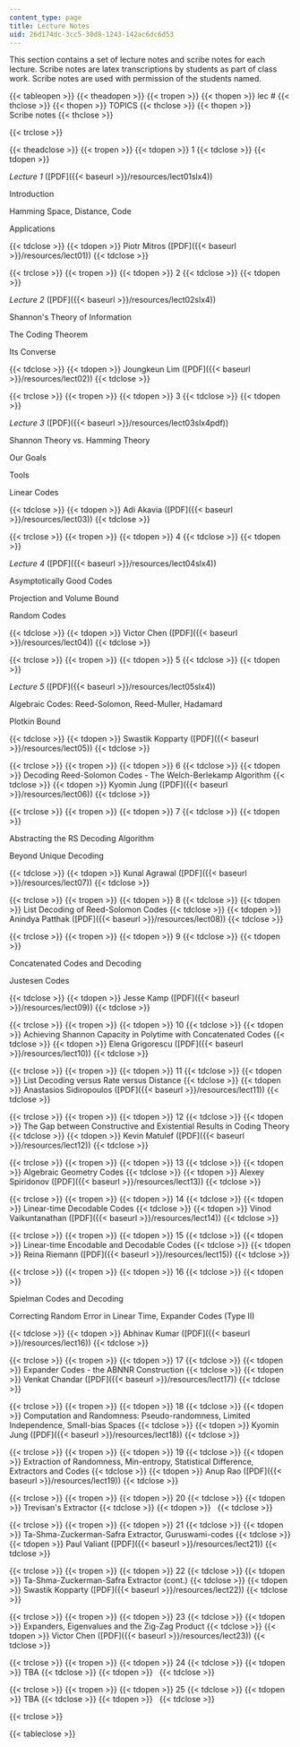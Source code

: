 ```yaml
---
content_type: page
title: Lecture Notes
uid: 26d174dc-3cc5-30d8-1243-142ac6dc6d53
---
```


This section contains a set of lecture notes and scribe notes for each lecture. Scribe notes are latex transcriptions by students as part of class work. Scribe notes are used with permission of the students named.

{{< tableopen >}}
{{< theadopen >}}
{{< tropen >}}
{{< thopen >}}
lec #
{{< thclose >}}
{{< thopen >}}
TOPICS
{{< thclose >}}
{{< thopen >}}
Scribe notes
{{< thclose >}}

{{< trclose >}}

{{< theadclose >}}
{{< tropen >}}
{{< tdopen >}}
1
{{< tdclose >}}
{{< tdopen >}}


_Lecture 1_ ([PDF]({{< baseurl >}}/resources/lect01slx4))

Introduction

Hamming Space, Distance, Code

Applications


{{< tdclose >}}
{{< tdopen >}}
Piotr Mitros ([PDF]({{< baseurl >}}/resources/lect01))
{{< tdclose >}}

{{< trclose >}}
{{< tropen >}}
{{< tdopen >}}
2
{{< tdclose >}}
{{< tdopen >}}


_Lecture 2_ ([PDF]({{< baseurl >}}/resources/lect02slx4))

Shannon's Theory of Information

The Coding Theorem

Its Converse


{{< tdclose >}}
{{< tdopen >}}
Joungkeun Lim ([PDF]({{< baseurl >}}/resources/lect02))
{{< tdclose >}}

{{< trclose >}}
{{< tropen >}}
{{< tdopen >}}
3
{{< tdclose >}}
{{< tdopen >}}


_Lecture 3_ ([PDF]({{< baseurl >}}/resources/lect03slx4pdf))

Shannon Theory vs. Hamming Theory

Our Goals

Tools

Linear Codes


{{< tdclose >}}
{{< tdopen >}}
Adi Akavia ([PDF]({{< baseurl >}}/resources/lect03))
{{< tdclose >}}

{{< trclose >}}
{{< tropen >}}
{{< tdopen >}}
4
{{< tdclose >}}
{{< tdopen >}}


_Lecture 4_ ([PDF]({{< baseurl >}}/resources/lect04slx4))

Asymptotically Good Codes

Projection and Volume Bound

Random Codes


{{< tdclose >}}
{{< tdopen >}}
Victor Chen ([PDF]({{< baseurl >}}/resources/lect04))
{{< tdclose >}}

{{< trclose >}}
{{< tropen >}}
{{< tdopen >}}
5
{{< tdclose >}}
{{< tdopen >}}


_Lecture 5_ ([PDF]({{< baseurl >}}/resources/lect05slx4))

Algebraic Codes: Reed-Solomon, Reed-Muller, Hadamard

Plotkin Bound


{{< tdclose >}}
{{< tdopen >}}
Swastik Kopparty ([PDF]({{< baseurl >}}/resources/lect05))
{{< tdclose >}}

{{< trclose >}}
{{< tropen >}}
{{< tdopen >}}
6
{{< tdclose >}}
{{< tdopen >}}
Decoding Reed-Solomon Codes - The Welch-Berlekamp Algorithm
{{< tdclose >}}
{{< tdopen >}}
Kyomin Jung ([PDF]({{< baseurl >}}/resources/lect06))
{{< tdclose >}}

{{< trclose >}}
{{< tropen >}}
{{< tdopen >}}
7
{{< tdclose >}}
{{< tdopen >}}


Abstracting the RS Decoding Algorithm

Beyond Unique Decoding


{{< tdclose >}}
{{< tdopen >}}
Kunal Agrawal ([PDF]({{< baseurl >}}/resources/lect07))
{{< tdclose >}}

{{< trclose >}}
{{< tropen >}}
{{< tdopen >}}
8
{{< tdclose >}}
{{< tdopen >}}
List Decoding of Reed-Solomon Codes
{{< tdclose >}}
{{< tdopen >}}
Anindya Patthak ([PDF]({{< baseurl >}}/resources/lect08))
{{< tdclose >}}

{{< trclose >}}
{{< tropen >}}
{{< tdopen >}}
9
{{< tdclose >}}
{{< tdopen >}}


Concatenated Codes and Decoding

Justesen Codes


{{< tdclose >}}
{{< tdopen >}}
Jesse Kamp ([PDF]({{< baseurl >}}/resources/lect09))
{{< tdclose >}}

{{< trclose >}}
{{< tropen >}}
{{< tdopen >}}
10
{{< tdclose >}}
{{< tdopen >}}
Achieving Shannon Capacity in Polytime with Concatenated Codes
{{< tdclose >}}
{{< tdopen >}}
Elena Grigorescu ([PDF]({{< baseurl >}}/resources/lect10))
{{< tdclose >}}

{{< trclose >}}
{{< tropen >}}
{{< tdopen >}}
11
{{< tdclose >}}
{{< tdopen >}}
List Decoding versus Rate versus Distance
{{< tdclose >}}
{{< tdopen >}}
Anastasios Sidiropoulos ([PDF]({{< baseurl >}}/resources/lect11))
{{< tdclose >}}

{{< trclose >}}
{{< tropen >}}
{{< tdopen >}}
12
{{< tdclose >}}
{{< tdopen >}}
The Gap between Constructive and Existential Results in Coding Theory
{{< tdclose >}}
{{< tdopen >}}
Kevin Matulef ([PDF]({{< baseurl >}}/resources/lect12))
{{< tdclose >}}

{{< trclose >}}
{{< tropen >}}
{{< tdopen >}}
13
{{< tdclose >}}
{{< tdopen >}}
Algebraic Geometry Codes
{{< tdclose >}}
{{< tdopen >}}
Alexey Spiridonov ([PDF]({{< baseurl >}}/resources/lect13))
{{< tdclose >}}

{{< trclose >}}
{{< tropen >}}
{{< tdopen >}}
14
{{< tdclose >}}
{{< tdopen >}}
Linear-time Decodable Codes
{{< tdclose >}}
{{< tdopen >}}
Vinod Vaikuntanathan ([PDF]({{< baseurl >}}/resources/lect14))
{{< tdclose >}}

{{< trclose >}}
{{< tropen >}}
{{< tdopen >}}
15
{{< tdclose >}}
{{< tdopen >}}
Linear-time Encodable and Decodable Codes
{{< tdclose >}}
{{< tdopen >}}
Reina Riemann ([PDF]({{< baseurl >}}/resources/lect15))
{{< tdclose >}}

{{< trclose >}}
{{< tropen >}}
{{< tdopen >}}
16
{{< tdclose >}}
{{< tdopen >}}


Spielman Codes and Decoding

Correcting Random Error in Linear Time, Expander Codes (Type II)


{{< tdclose >}}
{{< tdopen >}}
Abhinav Kumar ([PDF]({{< baseurl >}}/resources/lect16))
{{< tdclose >}}

{{< trclose >}}
{{< tropen >}}
{{< tdopen >}}
17
{{< tdclose >}}
{{< tdopen >}}
Expander Codes - the ABNNR Construction
{{< tdclose >}}
{{< tdopen >}}
Venkat Chandar ([PDF]({{< baseurl >}}/resources/lect17))
{{< tdclose >}}

{{< trclose >}}
{{< tropen >}}
{{< tdopen >}}
18
{{< tdclose >}}
{{< tdopen >}}
Computation and Randomness: Pseudo-randomness, Limited Independence, Small-bias Spaces
{{< tdclose >}}
{{< tdopen >}}
Kyomin Jung ([PDF]({{< baseurl >}}/resources/lect18))
{{< tdclose >}}

{{< trclose >}}
{{< tropen >}}
{{< tdopen >}}
19
{{< tdclose >}}
{{< tdopen >}}
Extraction of Randomness, Min-entropy, Statistical Difference, Extractors and Codes
{{< tdclose >}}
{{< tdopen >}}
Anup Rao ([PDF]({{< baseurl >}}/resources/lect19))
{{< tdclose >}}

{{< trclose >}}
{{< tropen >}}
{{< tdopen >}}
20
{{< tdclose >}}
{{< tdopen >}}
Trevisan's Extractor
{{< tdclose >}}
{{< tdopen >}}
 
{{< tdclose >}}

{{< trclose >}}
{{< tropen >}}
{{< tdopen >}}
21
{{< tdclose >}}
{{< tdopen >}}
Ta-Shma-Zuckerman-Safra Extractor, Guruswami-codes
{{< tdclose >}}
{{< tdopen >}}
Paul Valiant ([PDF]({{< baseurl >}}/resources/lect21))
{{< tdclose >}}

{{< trclose >}}
{{< tropen >}}
{{< tdopen >}}
22
{{< tdclose >}}
{{< tdopen >}}
Ta-Shma-Zuckerman-Safra Extractor (cont.)
{{< tdclose >}}
{{< tdopen >}}
Swastik Kopparty ([PDF]({{< baseurl >}}/resources/lect22))
{{< tdclose >}}

{{< trclose >}}
{{< tropen >}}
{{< tdopen >}}
23
{{< tdclose >}}
{{< tdopen >}}
Expanders, Eigenvalues and the Zig-Zag Product
{{< tdclose >}}
{{< tdopen >}}
Victor Chen ([PDF]({{< baseurl >}}/resources/lect23))
{{< tdclose >}}

{{< trclose >}}
{{< tropen >}}
{{< tdopen >}}
24
{{< tdclose >}}
{{< tdopen >}}
TBA
{{< tdclose >}}
{{< tdopen >}}
 
{{< tdclose >}}

{{< trclose >}}
{{< tropen >}}
{{< tdopen >}}
25
{{< tdclose >}}
{{< tdopen >}}
TBA
{{< tdclose >}}
{{< tdopen >}}
 
{{< tdclose >}}

{{< trclose >}}

{{< tableclose >}}